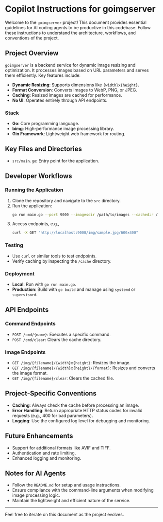 # Copilot Instructions for goimgserver

Welcome to the `goimgserver` project! This document provides essential guidelines for AI coding agents to be productive in this codebase. Follow these instructions to understand the architecture, workflows, and conventions of the project.

## Project Overview

`goimgserver` is a backend service for dynamic image resizing and optimization. It processes images based on URL parameters and serves them efficiently. Key features include:

- **Dynamic Resizing**: Supports dimensions like `{width}x{height}`.
- **Format Conversion**: Converts images to WebP, PNG, or JPEG.
- **Caching**: Resized images are cached for performance.
- **No UI**: Operates entirely through API endpoints.

### Stack
- **Go**: Core programming language.
- **bimg**: High-performance image processing library.
- **Gin Framework**: Lightweight web framework for routing.

## Key Files and Directories

- `src/main.go`: Entry point for the application.

## Developer Workflows

### Running the Application

1. Clone the repository and navigate to the `src` directory.
2. Run the application:
   ```bash
   go run main.go --port 9000 --imagesdir /path/to/images --cachedir /path/to/cache
   ```
3. Access endpoints, e.g.,
   ```bash
   curl -X GET "http://localhost:9000/img/sample.jpg/600x400"
   ```

### Testing

- Use `curl` or similar tools to test endpoints.
- Verify caching by inspecting the `/cache` directory.

### Deployment

- **Local**: Run with `go run main.go`.
- **Production**: Build with `go build` and manage using `systemd` or `supervisord`.

## API Endpoints

### Command Endpoints
- `POST /cmd/{name}`: Executes a specific command.
- `POST /cmd/clear`: Clears the cache directory.

### Image Endpoints
- `GET /img/{filename}/{width}x{height}`: Resizes the image.
- `GET /img/{filename}/{width}x{height}/{format}`: Resizes and converts the image format.
- `GET /img/{filename}/clear`: Clears the cached file.

## Project-Specific Conventions

- **Caching**: Always check the cache before processing an image.
- **Error Handling**: Return appropriate HTTP status codes for invalid requests (e.g., 400 for bad parameters).
- **Logging**: Use the configured log level for debugging and monitoring.

## Future Enhancements

- Support for additional formats like AVIF and TIFF.
- Authentication and rate limiting.
- Enhanced logging and monitoring.

## Notes for AI Agents

- Follow the `README.md` for setup and usage instructions.
- Ensure compliance with the command-line arguments when modifying image processing logic.
- Maintain the lightweight and efficient nature of the service.

---

Feel free to iterate on this document as the project evolves.